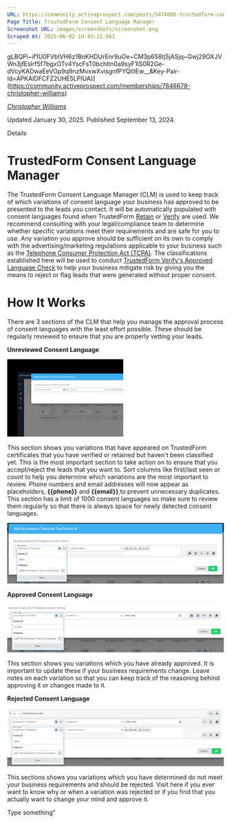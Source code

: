 ```yaml
---
URL: https://community.activeprospect.com/posts/5474006-trustedform-consent-language-manager
Page Title: TrustedForm Consent Language Manager
Screenshot URL: images/screenshots/screenshot.png
Scraped At: 2025-06-02 19:43:21.561
---
```

gLBQPi~if1U0FVbIVH6z1BnKHDUrEnr9uOe~CM3p658tj5jASjq~Gwj29OXJVWn3jfEsIrf5f7bgxOTv4YscFsT0bchltn0a9syF1lS0R2Ge-dVcyKADwaEeVOp9q9nzMvxwXvisgnfPYQtIlEw__&Key-Pair-Id=APKAIDFCFZ2UHE5LPIUA)](https://community.activeprospect.com/memberships/7846678-christopher-williams)

[_Christopher Williams_](https://community.activeprospect.com/memberships/7846678-christopher-williams)

Updated January 30, 2025. Published September 13, 2024.

Details

# TrustedForm Consent Language Manager

The TrustedForm Consent Language Manager (CLM) is used to keep track of which variations of consent language your business has approved to be presented to the leads you contact. It will be automatically populated with consent languages found when TrustedForm [Retain](https://activeprospect.com/trustedform/retain) or [Verify](https://activeprospect.com/trustedform/verify) are used. We recommend consulting with your legal/compliance team to determine whether specific variations meet their requirements and are safe for you to use. Any variation you approve should be sufficient on its own to comply with the advertising/marketing regulations applicable to your business such as the [Telephone Consumer Protection Act (TCPA)](https://en.wikipedia.org/wiki/Telephone_Consumer_Protection_Act_of_1991). The classifications established here will be used to conduct [TrustedForm Verify's Approved Language Check](https://community.activeprospect.com/posts/5474009-trustedform-verify-approved-language-check) to help your business mitigate risk by giving you the means to reject or flag leads that were generated without proper consent.

# How It Works

There are 3 sections of the CLM that help you manage the approval process of consent languages with the least effort possible. These should be regularly reviewed to ensure that you are properly vetting your leads.

**Unreviewed Consent Language**

![](images/image-1.png)

This section shows you variations that have appeared on TrustedForm certificates that you have verified or retained but haven't been classified yet. This is the most important section to take action on to ensure that you accept/reject the leads that you want to. Sort columns like first/last seen or count to help you determine which variations are the most important to review. Phone numbers and email addresses will now appear as placeholders, **{{phone}}** and **{{email}}**,to prevent unnecessary duplicates. This section has a limit of 1000 consent languages so make sure to review them regularly so that there is always space for newly detected consent languages.

![](images/image-2.png)

**Approved Consent Language**

![](images/image-3.png)

This section shows you variations which you have already approved. It is important to update these if your business requirements change. Leave notes on each variation so that you can keep track of the reasoning behind approving it or changes made to it.

**Rejected Consent Language**

![](images/image-4.png)

This sections shows you variations which you have determined do not meet your business requirements and should be rejected. Visit here if you ever want to know why or when a variation was rejected or if you find that you actually want to change your mind and approve it.

Type something"

